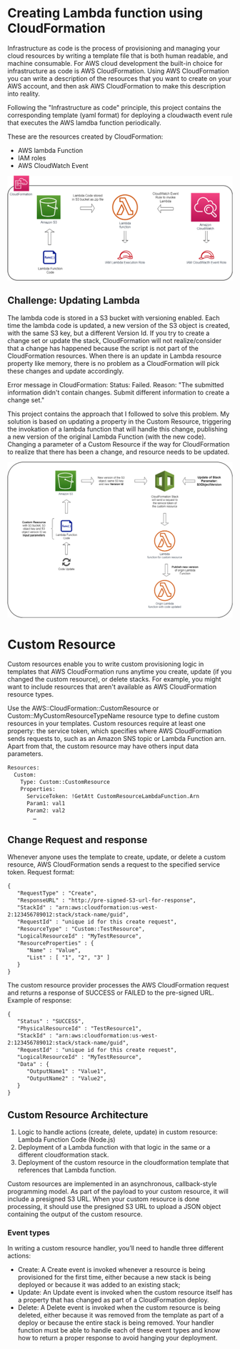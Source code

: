 
# Creating Lambda function using CloudFormation

Infrastructure as code is the process of provisioning and managing your cloud resources by writing a template file that is both human readable, and machine consumable. For AWS cloud development the built-in choice for infrastructure as code is AWS CloudFormation. Using AWS CloudFormation you can write a description of the resources that you want to create on your AWS account, and then ask AWS CloudFormation to make this description into reality.

Following the "Infrastructure as code" principle, this project contains the corresponding template (yaml format) for deploying a cloudwacth event rule that executes the AWS lamdba function periodically. 

These are the resources created by CloudFormation:
- AWS lambda Function
- IAM roles
- AWS CloudWatch Event

![alt text](https://github.com/Adp74/cloudformation-lambda-backed-custom-resource/blob/master/Images/Lambda-CloudFormation-arch%20(1).png)


## Challenge: Updating Lambda

The lambda code is stored in a S3 bucket with versioning enabled. Each time the lambda code is updated, a new version of the S3 object is created, with the same S3 key, but a different Version Id. If you try to create a change set or update the stack, CloudFormation will not realize/consider that a change has happened because the script is not part of the CloudFormation resources. When there is an update in Lambda resource property like memory, there is no problem as a CloudFormation will pick these changes and update accordingly. 

Error message in CloudFormation: Status: Failed. Reason: "The submitted information didn't contain changes. Submit different information to create a change set."

This project contains the approach that I followed to solve this problem. My solution is based on updating a property in the Custom Resource, triggering the invokation of a lambda function that will handle this change, publishing a new version of the original Lambda Function (with the new code). Changing a parameter of a Custom Resource if the way for CloudFormation to realize that there has been a change, and resource needs to be updated.

![alt text](https://github.com/Adp74/cloudformation-lambda-backed-custom-resource/blob/master/Images/Lambda-CloudFormation-customresource.png)


# Custom Resource
Custom resources enable you to write custom provisioning logic in templates that AWS CloudFormation runs anytime you create, update (if you changed the custom resource), or delete stacks. For example, you might want to include resources that aren't available as AWS CloudFormation resource types.

Use the AWS::CloudFormation::CustomResource or Custom::MyCustomResourceTypeName resource type to define custom resources in your templates. Custom resources require at least one property: the service token, which specifies where AWS CloudFormation sends requests to, such as an Amazon SNS topic or Lambda Function arn. Apart from that, the custom resource may have others input data parameters.

```
Resources:
  Custom:
    Type: Custom::CustomResource
    Properties:
      ServiceToken: !GetAtt CustomResourceLambdaFunction.Arn
      Param1: val1
      Param2: val2
        …
```

## Change Request and response
Whenever anyone uses the template to create, update, or delete a custom resource, AWS CloudFormation sends a request to the specified service token. Request format:
```
{
   "RequestType" : "Create",
   "ResponseURL" : "http://pre-signed-S3-url-for-response",
   "StackId" : "arn:aws:cloudformation:us-west-2:123456789012:stack/stack-name/guid",
   "RequestId" : "unique id for this create request",
   "ResourceType" : "Custom::TestResource",
   "LogicalResourceId" : "MyTestResource",
   "ResourceProperties" : {
      "Name" : "Value",
      "List" : [ "1", "2", "3" ]
   }
}
```
The custom resource provider processes the AWS CloudFormation request and returns a response of SUCCESS or FAILED to the pre-signed URL. Example of response:
```
{
   "Status" : "SUCCESS",
   "PhysicalResourceId" : "TestResource1",
   "StackId" : "arn:aws:cloudformation:us-west-2:123456789012:stack/stack-name/guid",
   "RequestId" : "unique id for this create request",
   "LogicalResourceId" : "MyTestResource",
   "Data" : {
      "OutputName1" : "Value1",
      "OutputName2" : "Value2",
   }
}

```
## Custom Resource Architecture

1. Logic to handle actions (create, delete, update) in custom resource: Lambda Function Code (Node.js)
2. Deployment of a Lambda function with that logic in the same or a different cloudformation stack.
3. Deployment of the custom resource in the cloudformation template that references that Lambda function.

Custom resources are implemented in an asynchronous, callback-style programming model. 
As part of the payload to your custom resource, it will include a presigned S3 URL. When your custom resource is done processing, it should use the presigned S3 URL to upload a JSON object containing the output of the custom resource.

### Event types
In writing a custom resource handler, you’ll need to handle three different actions:
- Create: A Create event is invoked whenever a resource is being provisioned for the first time, either because a new stack is being deployed or because it was added to an existing stack;
- Update: An Update event is invoked when the custom resource itself has a property that has changed as part of a CloudFormation deploy.
- Delete: A Delete event is invoked when the custom resource is being deleted, either because it was removed from the template as part of a deploy or because the entire stack is being removed.
Your handler function must be able to handle each of these event types and know how to return a proper response to avoid hanging your deployment.

